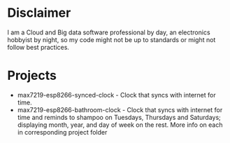 # Disclaimer
I am a Cloud and Big data software professional by day, an electronics hobbyist by night, so my code might not be up to standards or might not follow best practices.

# Projects 
* max7219-esp8266-synced-clock - Clock that syncs with internet for time.
* max7219-esp8266-bathroom-clock - Clock that syncs with internet for time and reminds to shampoo on Tuesdays, Thursdays and Saturdays; displaying month, year, and day of week on the rest.
More info on each in corresponding project folder
